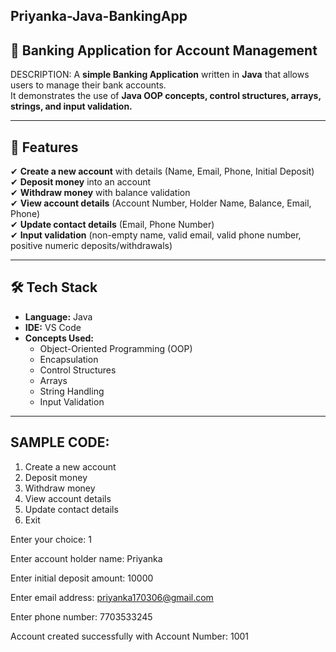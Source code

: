## Priyanka-Java-BankingApp  
## 🏦 Banking Application for Account Management  
DESCRIPTION:
A **simple Banking Application** written in **Java** that allows users to manage their bank accounts.  
It demonstrates the use of **Java OOP concepts, control structures, arrays, strings, and input validation.**

---

## 📌 Features  
✔ **Create a new account** with details (Name, Email, Phone, Initial Deposit)  
✔ **Deposit money** into an account  
✔ **Withdraw money** with balance validation  
✔ **View account details** (Account Number, Holder Name, Balance, Email, Phone)  
✔ **Update contact details** (Email, Phone Number)  
✔ **Input validation** (non-empty name, valid email, valid phone number, positive numeric deposits/withdrawals)  

---

## 🛠 Tech Stack  

- **Language:** Java  
- **IDE:** VS Code 
- **Concepts Used:**  
  - Object-Oriented Programming (OOP)  
  - Encapsulation  
  - Control Structures  
  - Arrays  
  - String Handling  
  - Input Validation  

---

## SAMPLE CODE:
1. Create a new account
2. Deposit money
3. Withdraw money
4. View account details
5. Update contact details
6. Exit



Enter your choice: 1

Enter account holder name: Priyanka

Enter initial deposit amount: 10000

Enter email address: priyanka170306@gmail.com

Enter phone number: 7703533245

Account created successfully with Account Number: 1001
